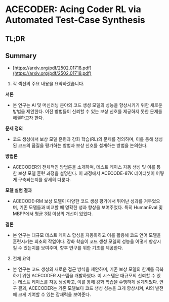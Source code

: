 # ACECODER: Acing Coder RL via Automated Test-Case Synthesis
## TL;DR
## Summary
- [https://arxiv.org/pdf/2502.01718.pdf](https://arxiv.org/pdf/2502.01718.pdf)

1. 각 섹션의 주요 내용을 요약하겠습니다.

**서론**
- 본 연구는 AI 및 머신러닝 분야의 코드 생성 모델의 성능을 향상시키기 위한 새로운 방법을 제안한다. 이전 방법들이 신뢰할 수 있는 보상 신호를 제공하지 못한 문제를 해결하고자 한다.

**문제 정의**
- 코드 생성에서 보상 모델 훈련과 강화 학습(RL)의 문제를 정의하며, 이를 통해 생성된 코드의 품질을 평가하는 방법과 보상 신호를 설계하는 방법을 논의한다.

**방법론**
- ACECODER의 전체적인 방법론을 소개하며, 테스트 케이스 자동 생성 및 이를 통한 보상 모델 훈련 과정을 설명한다. 이 과정에서 ACECODE-87K 데이터셋이 어떻게 구축되는지를 상세히 다룬다.

**모델 실험 결과**
- ACECODE-RM 보상 모델이 다양한 코드 생성 평가에서 뛰어난 성과를 거두었으며, 기존 모델들과 비교할 때 명확한 성과 향상을 보여주었다. 특히 HumanEval 및 MBPP에서 평균 3점 이상의 개선이 있었다.

**결론**
- 본 연구는 대규모 테스트 케이스 합성을 자동화하고 이를 활용해 코드 언어 모델을 훈련시키는 최초의 작업이다. 강화 학습이 코드 생성 모델의 성능을 어떻게 향상시킬 수 있는지를 보여주며, 향후 연구를 위한 기초를 제공한다.

2. 전체 요약
- 본 연구는 코드 생성의 새로운 접근 방식을 제안하며, 기존 보상 모델의 한계를 극복하기 위한 ACECODER 시스템을 개발하였다. 이 시스템은 대규모의 신뢰할 수 있는 테스트 케이스를 자동 생성하고, 이를 통해 강화 학습을 수행하게 설계되었다. 연구 결과, ACECODER는 기존 모델보다 코드 생성 성능을 크게 향상시켜, AI의 발전에 크게 기여할 수 있는 잠재력을 보여준다.